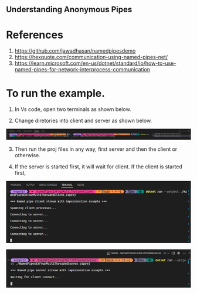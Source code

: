 ## Understanding Anonymous Pipes

# References
1. https://github.com/jawadhasan/namedpipesdemo
2. https://hexquote.com/communication-using-named-pipes-net/
3. https://learn.microsoft.com/en-us/dotnet/standard/io/how-to-use-named-pipes-for-network-interprocess-communication

# To run the example.
1. In Vs code, open two terminals as shown below. 

2. Change diretories into client and server as shown below. 

![Start Client](./images/50_50HowToRun1.jpg)

3. Then run the proj files in any way, first server and then the client or otherwise.

4. If the server is started first, it will wait for client. If the client is started first, 

![Run Client Alone](./images/51_50RunningClientAlone.jpg)

![Run Server Alone](./images/52_50RunningServerAlone.jpg)

